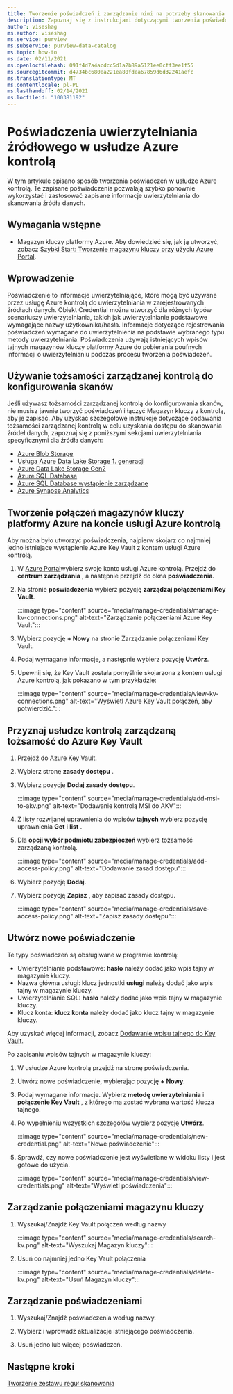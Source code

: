 ```yaml
---
title: Tworzenie poświadczeń i zarządzanie nimi na potrzeby skanowania
description: Zapoznaj się z instrukcjami dotyczącymi tworzenia poświadczeń i zarządzania nimi w usłudze Azure kontrolą.
author: viseshag
ms.author: viseshag
ms.service: purview
ms.subservice: purview-data-catalog
ms.topic: how-to
ms.date: 02/11/2021
ms.openlocfilehash: 091f4d7a4acdcc5d1a2b89a5121ee0cff3ee1f55
ms.sourcegitcommit: d4734bc680ea221ea80fdea67859d6d32241aefc
ms.translationtype: MT
ms.contentlocale: pl-PL
ms.lasthandoff: 02/14/2021
ms.locfileid: "100381192"
---
```

# <a name="credentials-for-source-authentication-in-azure-purview"></a>Poświadczenia uwierzytelniania źródłowego w usłudze Azure kontrolą

W tym artykule opisano sposób tworzenia poświadczeń w usłudze Azure kontrolą. Te zapisane poświadczenia pozwalają szybko ponownie wykorzystać i zastosować zapisane informacje uwierzytelniania do skanowania źródła danych.

## <a name="prerequisites"></a>Wymagania wstępne

- Magazyn kluczy platformy Azure. Aby dowiedzieć się, jak ją utworzyć, zobacz [Szybki Start: Tworzenie magazynu kluczy przy użyciu Azure Portal](../key-vault/general/quick-create-portal.md).

## <a name="introduction"></a>Wprowadzenie

Poświadczenie to informacje uwierzytelniające, które mogą być używane przez usługę Azure kontrolą do uwierzytelniania w zarejestrowanych źródłach danych. Obiekt Credential można utworzyć dla różnych typów scenariuszy uwierzytelniania, takich jak uwierzytelnianie podstawowe wymagające nazwy użytkownika/hasła. Informacje dotyczące rejestrowania poświadczeń wymagane do uwierzytelnienia na podstawie wybranego typu metody uwierzytelniania. Poświadczenia używają istniejących wpisów tajnych magazynów kluczy platformy Azure do pobierania poufnych informacji o uwierzytelnianiu podczas procesu tworzenia poświadczeń.

## <a name="use-purview-managed-identity-to-set-up-scans"></a>Używanie tożsamości zarządzanej kontrolą do konfigurowania skanów

Jeśli używasz tożsamości zarządzanej kontrolą do konfigurowania skanów, nie musisz jawnie tworzyć poświadczeń i łączyć Magazyn kluczy z kontrolą, aby je zapisać. Aby uzyskać szczegółowe instrukcje dotyczące dodawania tożsamości zarządzanej kontrolą w celu uzyskania dostępu do skanowania źródeł danych, zapoznaj się z poniższymi sekcjami uwierzytelniania specyficznymi dla źródła danych:

- [Azure Blob Storage](register-scan-azure-blob-storage-source.md#setting-up-authentication-for-a-scan)
- [Usługa Azure Data Lake Storage 1. generacji](register-scan-adls-gen1.md#setting-up-authentication-for-a-scan)
- [Azure Data Lake Storage Gen2](register-scan-adls-gen2.md#setting-up-authentication-for-a-scan)
- [Azure SQL Database](register-scan-azure-sql-database.md)
- [Azure SQL Database wystąpienie zarządzane](register-scan-azure-sql-database-managed-instance.md#setting-up-authentication-for-a-scan)
- [Azure Synapse Analytics](register-scan-azure-synapse-analytics.md#setting-up-authentication-for-a-scan)

## <a name="create-azure-key-vaults-connections-in-your-azure-purview-account"></a>Tworzenie połączeń magazynów kluczy platformy Azure na koncie usługi Azure kontrolą

Aby można było utworzyć poświadczenia, najpierw skojarz co najmniej jedno istniejące wystąpienie Azure Key Vault z kontem usługi Azure kontrolą.

1. W [Azure Portal](https://portal.azure.com)wybierz swoje konto usługi Azure kontrolą. Przejdź do **centrum zarządzania** , a następnie przejdź do okna **poświadczenia**.

2. Na stronie **poświadczenia** wybierz pozycję **zarządzaj połączeniami Key Vault**.

   :::image type="content" source="media/manage-credentials/manage-kv-connections.png" alt-text="Zarządzanie połączeniami Azure Key Vault":::

3. Wybierz pozycję **+ Nowy** na stronie Zarządzanie połączeniami Key Vault.

4. Podaj wymagane informacje, a następnie wybierz pozycję **Utwórz**.

5. Upewnij się, że Key Vault została pomyślnie skojarzona z kontem usługi Azure kontrolą, jak pokazano w tym przykładzie:

   :::image type="content" source="media/manage-credentials/view-kv-connections.png" alt-text="Wyświetl Azure Key Vault połączeń, aby potwierdzić.":::

## <a name="grant-the-purview-managed-identity-access-to-your-azure-key-vault"></a>Przyznaj usłudze kontrolą zarządzaną tożsamość do Azure Key Vault

1. Przejdź do Azure Key Vault.

2. Wybierz stronę **zasady dostępu** .

3. Wybierz pozycję **Dodaj zasady dostępu**.

   :::image type="content" source="media/manage-credentials/add-msi-to-akv.png" alt-text="Dodawanie kontrolą MSI do AKV":::

4. Z listy rozwijanej uprawnienia do wpisów **tajnych** wybierz pozycję uprawnienia **Get** i **list** .

5. Dla **opcji wybór podmiotu zabezpieczeń** wybierz tożsamość zarządzaną kontrolą.

   :::image type="content" source="media/manage-credentials/add-access-policy.png" alt-text="Dodawanie zasad dostępu":::

6. Wybierz pozycję **Dodaj**.

7. Wybierz pozycję **Zapisz** , aby zapisać zasady dostępu.

   :::image type="content" source="media/manage-credentials/save-access-policy.png" alt-text="Zapisz zasady dostępu":::

## <a name="create-a-new-credential"></a>Utwórz nowe poświadczenie

Te typy poświadczeń są obsługiwane w programie kontrolą:

- Uwierzytelnianie podstawowe: **hasło** należy dodać jako wpis tajny w magazynie kluczy.
- Nazwa główna usługi: klucz jednostki **usługi** należy dodać jako wpis tajny w magazynie kluczy.
- Uwierzytelnianie SQL: **hasło** należy dodać jako wpis tajny w magazynie kluczy.
- Klucz konta: **klucz konta** należy dodać jako klucz tajny w magazynie kluczy.

Aby uzyskać więcej informacji, zobacz [Dodawanie wpisu tajnego do Key Vault](../key-vault/secrets/quick-create-portal.md#add-a-secret-to-key-vault).

Po zapisaniu wpisów tajnych w magazynie kluczy:

1. W usłudze Azure kontrolą przejdź na stronę poświadczenia.

2. Utwórz nowe poświadczenie, wybierając pozycję **+ Nowy**.

3. Podaj wymagane informacje. Wybierz **metodę uwierzytelniania** i **połączenie Key Vault** , z którego ma zostać wybrana wartość klucza tajnego.

4. Po wypełnieniu wszystkich szczegółów wybierz pozycję **Utwórz**.

   :::image type="content" source="media/manage-credentials/new-credential.png" alt-text="Nowe poświadczenie":::

5. Sprawdź, czy nowe poświadczenie jest wyświetlane w widoku listy i jest gotowe do użycia.

   :::image type="content" source="media/manage-credentials/view-credentials.png" alt-text="Wyświetl poświadczenia":::

## <a name="manage-your-key-vault-connections"></a>Zarządzanie połączeniami magazynu kluczy

1. Wyszukaj/Znajdź Key Vault połączeń według nazwy

   :::image type="content" source="media/manage-credentials/search-kv.png" alt-text="Wyszukaj Magazyn kluczy":::

2. Usuń co najmniej jedno Key Vault połączenia

   :::image type="content" source="media/manage-credentials/delete-kv.png" alt-text="Usuń Magazyn kluczy":::

## <a name="manage-your-credentials"></a>Zarządzanie poświadczeniami

1. Wyszukaj/Znajdź poświadczenia według nazwy.
  
2. Wybierz i wprowadź aktualizacje istniejącego poświadczenia.

3. Usuń jedno lub więcej poświadczeń.

## <a name="next-steps"></a>Następne kroki

[Tworzenie zestawu reguł skanowania](create-a-scan-rule-set.md)
